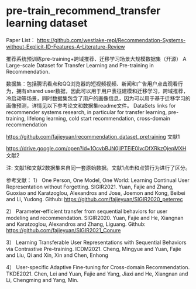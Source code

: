 # pre-train_recommend_transfer learning dataset

Paper List： https://github.com/westlake-repl/Recommendation-Systems-without-Explicit-ID-Features-A-Literature-Review


推荐系统预训练pre-training+跨域推荐、迁移学习场景大规模数据集（开源）
A Large-scale Dataset for Transfer Learning and Pre-training in Recommendation.

数据集：包括腾讯看点和QQ浏览器的短视频视频、新闻和广告用户点击观看行为，拥有shared user数据，因此可以用于用户表征建模和迁移学习，跨域推荐，冷启动等场景，同时数据集包含了用户的画像信息，因为可以用于基于迁移学习的画像预测，详情见以下参考论文和数据集readme文件。
DataSets links for recommender systems research, in particular for transfer learning,  pre-training, lifelong learning, cold start recommendation, cross-domain recommendation

https://github.com/fajieyuan/recommendation_dataset_pretraining     文献1

https://drive.google.com/open?id=1OcvbBJN0jlPTEjE0lvcDfXRkzOjepMXH  文献2

注: 文献1和文献2数据集来自同一套原始数据。文献1点击和点赞行为进行了区分。


参考文献：
1）	One Person, One Model, One World: Learning Continual User Representation without Forgetting. SIGIR2021. Yuan, Fajie and Zhang, Guoxiao and Karatzoglou, Alexandros and Jose, Joemon and Kong, Beibei and Li, Yudong. Github: https://github.com/fajieyuan/SIGIR2020_peterrec
    
2）	Parameter-efficient transfer from sequential behaviors for user modeling and recommendation. SIGIR2020. Yuan, Fajie and He, Xiangnan and Karatzoglou, Alexandros and Zhang, Liguang.  Github: https://github.com/fajieyuan/SIGIR2021_Conure

3）	Learning Transferable User Representations with Sequential Behaviors via Contrastive Pre-training. ICDM2021. Cheng, Mingyue and Yuan, Fajie and Liu, Qi and Xin, Xin and Chen, Enhong

4）	User-specific Adaptive Fine-tuning for Cross-domain Recommendation. TKDE2021. Chen, Lei and Yuan, Fajie and Yang, Jiaxi and He, Xiangnan and Li, Chengming and Yang, Min.

      



